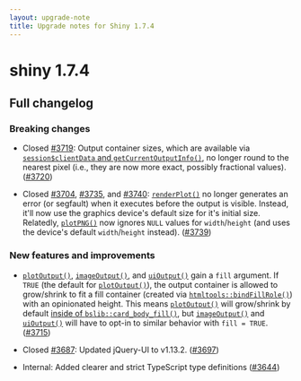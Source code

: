 ```yaml
---
layout: upgrade-note
title: Upgrade notes for Shiny 1.7.4
---
```



# shiny 1.7.4

## Full changelog

### Breaking changes

- Closed [#3719](https://github.com/rstudio/shiny/issues/3719): Output container sizes, which are available via [`session$clientData` and `getCurrentOutputInfo()`](https://shiny.posit.co/articles/client-data.html), no longer round to the nearest pixel (i.e., they are now more exact, possibly fractional values). ([#3720](https://github.com/rstudio/shiny/issues/3720))

- Closed [#3704](https://github.com/rstudio/shiny/issues/3704), [#3735](https://github.com/rstudio/shiny/issues/3735), and [#3740](https://github.com/rstudio/shiny/issues/3740): [`renderPlot()`](./renderPlot.html) no longer generates an error (or segfault) when it executes before the output is visible. Instead, it'll now use the graphics device's default size for it's initial size. Relatedly, [`plotPNG()`](./plotPNG.html) now ignores `NULL` values for `width`/`height` (and uses the device's default `width`/`height` instead). ([#3739](https://github.com/rstudio/shiny/issues/3739))

### New features and improvements

- [`plotOutput()`](./plotOutput.html), [`imageOutput()`](./plotOutput.html), and [`uiOutput()`](./htmlOutput.html) gain a `fill` argument. If `TRUE` (the default for [`plotOutput()`](./plotOutput.html)), the output container is allowed to grow/shrink to fit a fill container (created via [`htmltools::bindFillRole()`](https://rstudio.github.io/htmltools/reference/bindFillRole.html)) with an opinionated height. This means [`plotOutput()`](./plotOutput.html) will grow/shrink by default [inside of `bslib::card_body_fill()`](https://rstudio.github.io/bslib/articles/cards.html#responsive-sizing), but [`imageOutput()`](./plotOutput.html) and [`uiOutput()`](./htmlOutput.html) will have to opt-in to similar behavior with `fill = TRUE`. ([#3715](https://github.com/rstudio/shiny/issues/3715))

- Closed [#3687](https://github.com/rstudio/shiny/issues/3687): Updated jQuery-UI to v1.13.2. ([#3697](https://github.com/rstudio/shiny/issues/3697))

- Internal: Added clearer and strict TypeScript type definitions ([#3644](https://github.com/rstudio/shiny/issues/3644))

